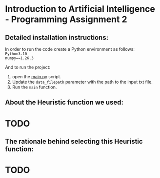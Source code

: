 # Introduction to Artificial Intelligence - Programming Assignment 2

## Detailed installation instructions:

In order to run the code create a Python environment as follows: \
`Python3.10` \
`numpy==1.26.3`

And to run the project:
1. open the [main.py](src/main.py) script.
2. Update the `data_filepath` parameter with the path to the input txt file.
3. Run the `main` function.

## About the Heuristic function we used:

# TODO

## The rationale behind selecting this Heuristic function:

# TODO
